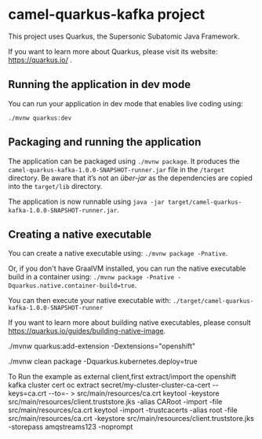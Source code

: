 # camel-quarkus-kafka project

This project uses Quarkus, the Supersonic Subatomic Java Framework.

If you want to learn more about Quarkus, please visit its website: https://quarkus.io/ .

## Running the application in dev mode

You can run your application in dev mode that enables live coding using:
```
./mvnw quarkus:dev
```

## Packaging and running the application

The application can be packaged using `./mvnw package`.
It produces the `camel-quarkus-kafka-1.0.0-SNAPSHOT-runner.jar` file in the `/target` directory.
Be aware that it’s not an _über-jar_ as the dependencies are copied into the `target/lib` directory.

The application is now runnable using `java -jar target/camel-quarkus-kafka-1.0.0-SNAPSHOT-runner.jar`.

## Creating a native executable

You can create a native executable using: `./mvnw package -Pnative`.

Or, if you don't have GraalVM installed, you can run the native executable build in a container using: `./mvnw package -Pnative -Dquarkus.native.container-build=true`.

You can then execute your native executable with: `./target/camel-quarkus-kafka-1.0.0-SNAPSHOT-runner`

If you want to learn more about building native executables, please consult https://quarkus.io/guides/building-native-image.

./mvnw quarkus:add-extension -Dextensions="openshift"

./mvnw clean package -Dquarkus.kubernetes.deploy=true

To Run the example as external client,first extract/import the openshift kafka cluster cert
   oc extract secret/my-cluster-cluster-ca-cert --keys=ca.crt --to=- > src/main/resources/ca.crt
   keytool -keystore src/main/resources/client.truststore.jks -alias CARoot -import -file src/main/resources/ca.crt
   keytool -import -trustcacerts -alias root -file src/main/resources/ca.crt -keystore src/main/resources/client.truststore.jks -storepass  amqstreams123 -noprompt
